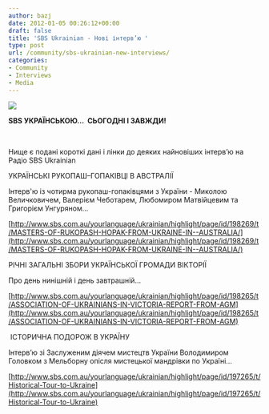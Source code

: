 ```yaml
---
author: bazj
date: 2012-01-05 00:26:12+00:00
draft: false
title: 'SBS Ukrainian - Нові інтерв’ю '
type: post
url: /community/sbs-ukrainian-new-interviews/
categories:
- Community
- Interviews
- Media
---
```


[![](http://www.ozeukes.com/wp-content/uploads/2012/01/150px-Sbs_radio.jpg)
](http://www.ozeukes.com/wp-content/uploads/2012/01/150px-Sbs_radio.jpg)

**SBS УКРАЇНСЬКОЮ…  СЬОГОДНІ І ЗАВЖДИ!**

 

Нище є подані короткі дані і лінки до деяких найновіших інтерв’ю на Радіо SBS Ukrainian



УКРАЇНСЬКІ РУКОПАШ–ГОПАКІВЦІ В АВСТРАЛІЇ

Інтерв'ю із чотирма рукопаш-гопаківцями з України - Миколою Величковичем, Валерієм Чеботарем, Любомиром Матвійцевим та Григорієм Унгуряном...

[http://www.sbs.com.au/yourlanguage/ukrainian/highlight/page/id/198269/t/MASTERS-OF-RUKOPASH-HOPAK-FROM-UKRAINE-IN--AUSTRALIA/](http://www.sbs.com.au/yourlanguage/ukrainian/highlight/page/id/198269/t/MASTERS-OF-RUKOPASH-HOPAK-FROM-UKRAINE-IN--AUSTRALIA/)



РІЧНІ ЗАГАЛЬНІ ЗБОРИ УКРАЇНСЬКОЇ ГРОМАДИ ВІКТОРІЇ

Про день нинішній і день завтрашній...

[http://www.sbs.com.au/yourlanguage/ukrainian/highlight/page/id/198265/t/ASSOCIATION-OF-UKRAINIANS-IN-VICTORIA-REPORT-FROM-AGM](http://www.sbs.com.au/yourlanguage/ukrainian/highlight/page/id/198265/t/ASSOCIATION-OF-UKRAINIANS-IN-VICTORIA-REPORT-FROM-AGM)



 ІСТОРИЧНА ПОДОРОЖ В УКРАЇНУ

Інтерв’ю зі Заслуженим діячем мистецтв України Володимиром Головком з Мельборну опісля мистецької мандрівки по Україні…

[http://www.sbs.com.au/yourlanguage/ukrainian/highlight/page/id/197265/t/Historical-Tour-to-Ukraine](http://www.sbs.com.au/yourlanguage/ukrainian/highlight/page/id/197265/t/Historical-Tour-to-Ukraine)
